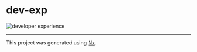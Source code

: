 # dev-exp

![developer experience](./assets/dev-exp.svg)

---

This project was generated using [Nx](https://nx.dev).
